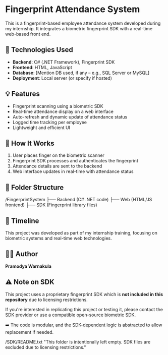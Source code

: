 # Fingerprint Attendance System

This is a fingerprint-based employee attendance system developed during my internship. It integrates a biometric fingerprint SDK with a real-time web-based front end.

## 🔧 Technologies Used

- **Backend**: C# (.NET Framework), Fingerprint SDK
- **Frontend**: HTML, JavaScript
- **Database**: [Mention DB used, if any – e.g., SQL Server or MySQL]
- **Deployment**: Local server (or specify if hosted)

## 💡 Features

- Fingerprint scanning using a biometric SDK
- Real-time attendance display on a web interface
- Auto-refresh and dynamic update of attendance status
- Logged time tracking per employee
- Lightweight and efficient UI

## 🚀 How It Works

1. User places finger on the biometric scanner
2. Fingerprint SDK processes and authenticates the fingerprint
3. Attendance details are sent to the backend
4. Web interface updates in real-time with attendance status

## 📁 Folder Structure

/FingerprintSystem
├── Backend (C# .NET code)
├── Web (HTML/JS frontend)
├── SDK (Fingerprint library files)


## 📅 Timeline

This project was developed as part of my internship training, focusing on biometric systems and real-time web technologies.

## 🙋‍♂️ Author

**Pramodya Warnakula**

## ⚠️ Note on SDK

This project uses a proprietary fingerprint SDK which is **not included in this repository** due to licensing restrictions.

If you're interested in replicating this project or testing it, please contact the SDK provider or use a compatible open-source biometric SDK.

➡️ The code is modular, and the SDK-dependent logic is abstracted to allow replacement if needed.


/SDK/README.txt
"This folder is intentionally left empty. SDK files are excluded due to licensing restrictions."

